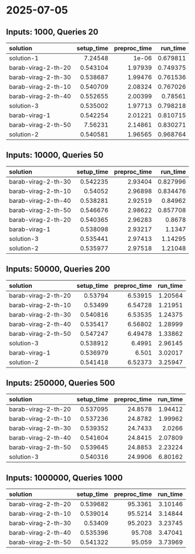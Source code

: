 # 2025-07-05

## Inputs: 1000, Queries 20

| solution            |   setup_time |   preproc_time |   run_time |
|:--------------------|-------------:|---------------:|-----------:|
| solution-1          |     7.24548  |        1e-06   |   0.679811 |
| barab-virag-2-th-20 |     0.543104 |        1.97939 |   0.749375 |
| barab-virag-2-th-30 |     0.538687 |        1.99476 |   0.761536 |
| barab-virag-2-th-10 |     0.540709 |        2.08324 |   0.767026 |
| barab-virag-2-th-40 |     0.552655 |        2.00399 |   0.78561  |
| solution-3          |     0.535002 |        1.97713 |   0.798218 |
| barab-virag-1       |     0.542254 |        2.01221 |   0.810715 |
| barab-virag-2-th-50 |     7.56231  |        2.14861 |   0.830271 |
| solution-2          |     0.540581 |        1.96565 |   0.968764 |

## Inputs: 10000, Queries 50

| solution            |   setup_time |   preproc_time |   run_time |
|:--------------------|-------------:|---------------:|-----------:|
| barab-virag-2-th-30 |     0.542235 |        2.93404 |   0.827996 |
| barab-virag-2-th-10 |     0.54052  |        2.96898 |   0.834476 |
| barab-virag-2-th-40 |     0.538281 |        2.92519 |   0.84962  |
| barab-virag-2-th-50 |     0.546676 |        2.98622 |   0.857708 |
| barab-virag-2-th-20 |     0.540365 |        2.96283 |   0.8678   |
| barab-virag-1       |     0.538098 |        2.93217 |   1.1347   |
| solution-3          |     0.535441 |        2.97413 |   1.14295  |
| solution-2          |     0.535977 |        2.97518 |   1.21048  |

## Inputs: 50000, Queries 200

| solution            |   setup_time |   preproc_time |   run_time |
|:--------------------|-------------:|---------------:|-----------:|
| barab-virag-2-th-20 |     0.53794  |        6.53915 |    1.20564 |
| barab-virag-2-th-10 |     0.53499  |        6.54728 |    1.21951 |
| barab-virag-2-th-30 |     0.540816 |        6.53535 |    1.24375 |
| barab-virag-2-th-40 |     0.535417 |        6.56802 |    1.28999 |
| barab-virag-2-th-50 |     0.547247 |        6.49478 |    1.33862 |
| solution-3          |     0.538912 |        6.4991  |    2.96145 |
| barab-virag-1       |     0.536979 |        6.501   |    3.02017 |
| solution-2          |     0.541418 |        6.52373 |    3.25947 |

## Inputs: 250000, Queries 500

| solution            |   setup_time |   preproc_time |   run_time |
|:--------------------|-------------:|---------------:|-----------:|
| barab-virag-2-th-20 |     0.537095 |        24.8578 |    1.94412 |
| barab-virag-2-th-10 |     0.537236 |        24.8782 |    1.99962 |
| barab-virag-2-th-30 |     0.539352 |        24.7433 |    2.0266  |
| barab-virag-2-th-40 |     0.541604 |        24.8415 |    2.07809 |
| barab-virag-2-th-50 |     0.539645 |        24.8853 |    2.23224 |
| solution-3          |     0.540316 |        24.9906 |    6.80162 |

## Inputs: 1000000, Queries 1000

| solution            |   setup_time |   preproc_time |   run_time |
|:--------------------|-------------:|---------------:|-----------:|
| barab-virag-2-th-20 |     0.539682 |        95.3361 |    3.10146 |
| barab-virag-2-th-10 |     0.539014 |        95.5214 |    3.14844 |
| barab-virag-2-th-30 |     0.53409  |        95.2023 |    3.23745 |
| barab-virag-2-th-40 |     0.535396 |        95.708  |    3.47041 |
| barab-virag-2-th-50 |     0.541322 |        95.059  |    3.73969 |